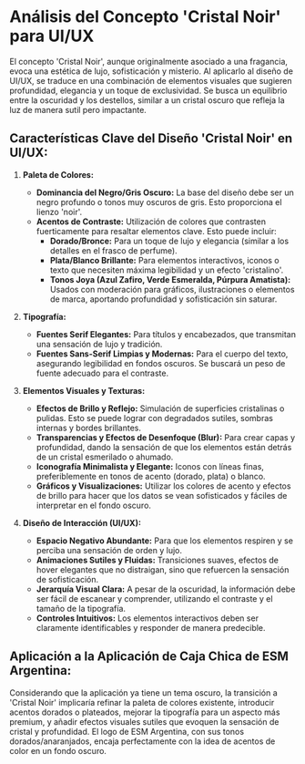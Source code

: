 # Análisis del Concepto 'Cristal Noir' para UI/UX

El concepto 'Cristal Noir', aunque originalmente asociado a una fragancia, evoca una estética de lujo, sofisticación y misterio. Al aplicarlo al diseño de UI/UX, se traduce en una combinación de elementos visuales que sugieren profundidad, elegancia y un toque de exclusividad. Se busca un equilibrio entre la oscuridad y los destellos, similar a un cristal oscuro que refleja la luz de manera sutil pero impactante.

## Características Clave del Diseño 'Cristal Noir' en UI/UX:

1.  **Paleta de Colores:**
    *   **Dominancia del Negro/Gris Oscuro:** La base del diseño debe ser un negro profundo o tonos muy oscuros de gris. Esto proporciona el lienzo 'noir'.
    *   **Acentos de Contraste:** Utilización de colores que contrasten fuerticamente para resaltar elementos clave. Esto puede incluir:
        *   **Dorado/Bronce:** Para un toque de lujo y elegancia (similar a los detalles en el frasco de perfume).
        *   **Plata/Blanco Brillante:** Para elementos interactivos, iconos o texto que necesiten máxima legibilidad y un efecto 'cristalino'.
        *   **Tonos Joya (Azul Zafiro, Verde Esmeralda, Púrpura Amatista):** Usados con moderación para gráficos, ilustraciones o elementos de marca, aportando profundidad y sofisticación sin saturar.

2.  **Tipografía:**
    *   **Fuentes Serif Elegantes:** Para títulos y encabezados, que transmitan una sensación de lujo y tradición.
    *   **Fuentes Sans-Serif Limpias y Modernas:** Para el cuerpo del texto, asegurando legibilidad en fondos oscuros. Se buscará un peso de fuente adecuado para el contraste.

3.  **Elementos Visuales y Texturas:**
    *   **Efectos de Brillo y Reflejo:** Simulación de superficies cristalinas o pulidas. Esto se puede lograr con degradados sutiles, sombras internas y bordes brillantes.
    *   **Transparencias y Efectos de Desenfoque (Blur):** Para crear capas y profundidad, dando la sensación de que los elementos están detrás de un cristal esmerilado o ahumado.
    *   **Iconografía Minimalista y Elegante:** Iconos con líneas finas, preferiblemente en tonos de acento (dorado, plata) o blanco.
    *   **Gráficos y Visualizaciones:** Utilizar los colores de acento y efectos de brillo para hacer que los datos se vean sofisticados y fáciles de interpretar en el fondo oscuro.

4.  **Diseño de Interacción (UI/UX):**
    *   **Espacio Negativo Abundante:** Para que los elementos respiren y se perciba una sensación de orden y lujo.
    *   **Animaciones Sutiles y Fluidas:** Transiciones suaves, efectos de hover elegantes que no distraigan, sino que refuercen la sensación de sofisticación.
    *   **Jerarquía Visual Clara:** A pesar de la oscuridad, la información debe ser fácil de escanear y comprender, utilizando el contraste y el tamaño de la tipografía.
    *   **Controles Intuitivos:** Los elementos interactivos deben ser claramente identificables y responder de manera predecible.

## Aplicación a la Aplicación de Caja Chica de ESM Argentina:

Considerando que la aplicación ya tiene un tema oscuro, la transición a 'Cristal Noir' implicaría refinar la paleta de colores existente, introducir acentos dorados o plateados, mejorar la tipografía para un aspecto más premium, y añadir efectos visuales sutiles que evoquen la sensación de cristal y profundidad. El logo de ESM Argentina, con sus tonos dorados/anaranjados, encaja perfectamente con la idea de acentos de color en un fondo oscuro.

